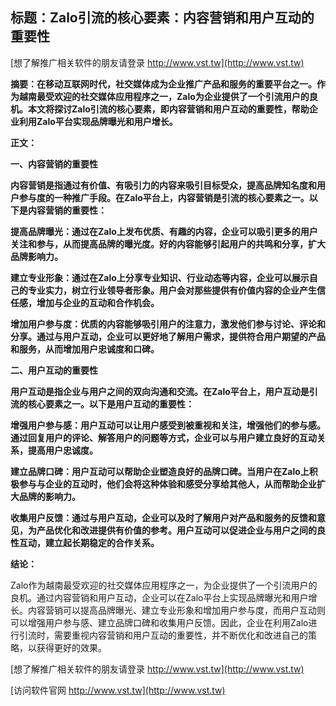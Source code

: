## **标题：Zalo引流的核心要素：内容营销和用户互动的重要性**

[想了解推广相关软件的朋友请登录 http://www.vst.tw](http://www.vst.tw)

**摘要：在移动互联网时代，社交媒体成为企业推广产品和服务的重要平台之一。作为越南最受欢迎的社交媒体应用程序之一，Zalo为企业提供了一个引流用户的良机。本文将探讨Zalo引流的核心要素，即内容营销和用户互动的重要性，帮助企业利用Zalo平台实现品牌曝光和用户增长。**

**正文：**

**一、内容营销的重要性**

**内容营销是指通过有价值、有吸引力的内容来吸引目标受众，提高品牌知名度和用户参与度的一种推广手段。在Zalo平台上，内容营销是引流的核心要素之一。以下是内容营销的重要性：**

**提高品牌曝光：通过在Zalo上发布优质、有趣的内容，企业可以吸引更多的用户关注和参与，从而提高品牌的曝光度。好的内容能够引起用户的共鸣和分享，扩大品牌影响力。**

**建立专业形象：通过在Zalo上分享专业知识、行业动态等内容，企业可以展示自己的专业实力，树立行业领导者形象。用户会对那些提供有价值内容的企业产生信任感，增加与企业的互动和合作机会。**

**增加用户参与度：优质的内容能够吸引用户的注意力，激发他们参与讨论、评论和分享。通过与用户互动，企业可以更好地了解用户需求，提供符合用户期望的产品和服务，从而增加用户忠诚度和口碑。**

**二、用户互动的重要性**

**用户互动是指企业与用户之间的双向沟通和交流。在Zalo平台上，用户互动是引流的核心要素之一。以下是用户互动的重要性：**

**增强用户参与感：用户互动可以让用户感受到被重视和关注，增强他们的参与感。通过回复用户的评论、解答用户的问题等方式，企业可以与用户建立良好的互动关系，提高用户忠诚度。**

**建立品牌口碑：用户互动可以帮助企业塑造良好的品牌口碑。当用户在Zalo上积极参与与企业的互动时，他们会将这种体验和感受分享给其他人，从而帮助企业扩大品牌的影响力。**

**收集用户反馈：通过与用户互动，企业可以及时了解用户对产品和服务的反馈和意见，为产品优化和改进提供有价值的参考。用户互动可以促进企业与用户之间的良性互动，建立起长期稳定的合作关系。**

**结论：**

Zalo作为越南最受欢迎的社交媒体应用程序之一，为企业提供了一个引流用户的良机。通过内容营销和用户互动，企业可以在Zalo平台上实现品牌曝光和用户增长。内容营销可以提高品牌曝光、建立专业形象和增加用户参与度，而用户互动则可以增强用户参与感、建立品牌口碑和收集用户反馈。因此，企业在利用Zalo进行引流时，需要重视内容营销和用户互动的重要性，并不断优化和改进自己的策略，以获得更好的效果。

[想了解推广相关软件的朋友请登录 http://www.vst.tw](http://www.vst.tw)


[访问软件官网 http://www.vst.tw](http://www.vst.tw)

